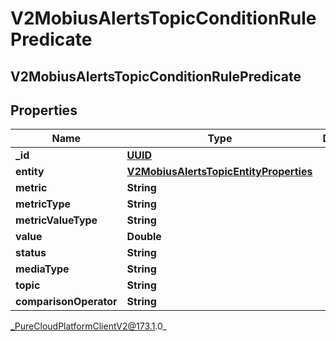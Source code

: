 # V2MobiusAlertsTopicConditionRulePredicate

## V2MobiusAlertsTopicConditionRulePredicate

## Properties

|Name | Type | Description | Notes|
|------------ | ------------- | ------------- | -------------|
| **_id** | [**UUID**](UUID) |  | [optional] |
| **entity** | [**V2MobiusAlertsTopicEntityProperties**](V2MobiusAlertsTopicEntityProperties) |  | [optional] |
| **metric** | **String** |  | [optional] |
| **metricType** | **String** |  | [optional] |
| **metricValueType** | **String** |  | [optional] |
| **value** | **Double** |  | [optional] |
| **status** | **String** |  | [optional] |
| **mediaType** | **String** |  | [optional] |
| **topic** | **String** |  | [optional] |
| **comparisonOperator** | **String** |  | [optional] |



_PureCloudPlatformClientV2@173.1.0_
